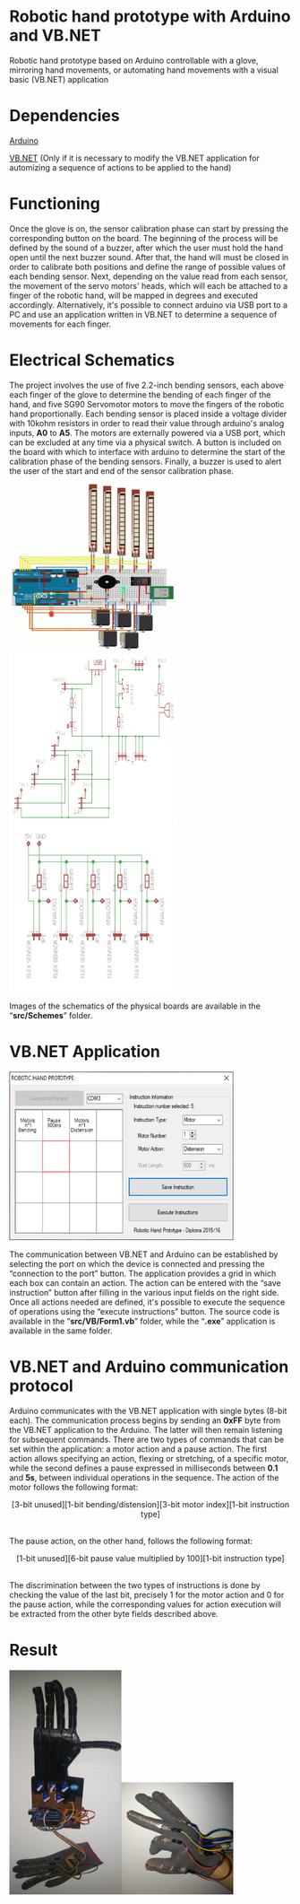 # Robotic hand prototype with Arduino and VB.NET
Robotic hand prototype based on Arduino controllable with a glove, mirroring hand movements, or automating hand movements with a visual basic (VB.NET) application

# Dependencies
[Arduino](https://www.arduino.cc/)

[VB.NET](https://learn.microsoft.com/it-it/dotnet/visual-basic/) (Only if it is necessary to modify the VB.NET application for automizing a sequence of actions to be applied to the hand)

# Functioning

Once the glove is on, the sensor calibration phase can start by pressing the corresponding button on the board.
The beginning of the process will be defined by the sound of a buzzer, after which the user must hold the hand open until the next buzzer sound.
After that, the hand will must be closed in order to calibrate both positions and define the range of possible values of each bending sensor.
Next, depending on the value read from each sensor, the movement of the servo motors' heads, which will each be attached to a finger of the robotic hand, will be mapped in degrees and executed accordingly.
Alternatively, it's possible to connect arduino via USB port to a PC and use an application written in VB.NET to determine a sequence of movements for each finger.

# Electrical Schematics

The project involves the use of five 2.2-inch bending sensors, each above each finger of the glove to determine the bending of each finger of the hand, and five SG90 Servomotor motors to move the fingers of the robotic hand proportionally.
Each bending sensor is placed inside a voltage divider with 10kohm resistors in order to read their value through arduino's analog inputs, **A0** to **A5**.
The motors are externally powered via a USB port, which can be excluded at any time via a physical switch.
A button is included on the board with which to interface with arduino to determine the start of the calibration phase of the bending sensors.
Finally, a buzzer is used to alert the user of the start and end of the sensor calibration phase.

<img src="https://github.com/AndreaFilippini/arduino-robotic-hand/blob/main/src/images/Schemes/electric_c.png" width="300" height="300"><img src="https://github.com/AndreaFilippini/arduino-robotic-hand/blob/main/src/images/Schemes/electric_1.png" width="300" height="300"><img src="https://github.com/AndreaFilippini/arduino-robotic-hand/blob/main/src/images/Schemes/electric_2.png" width="300" height="300">

Images of the schematics of the physical boards are available in the “**src/Schemes**” folder.

# VB.NET Application

<img src="https://github.com/AndreaFilippini/arduino-robotic-hand/blob/main/src/images/VB/hand_vb.png" width="400" height="300">

The communication between VB.NET and Arduino can be established by selecting the port on which the device is connected and pressing the “connection to the port” button.
The application provides a grid in which each box can contain an action.
The action can be entered with the “save instruction” button after filling in the various input fields on the right side.
Once all actions needed are defined, it's possible to execute the sequence of operations using the “execute instructions” button.
The source code is available in the “**src/VB/Form1.vb**” folder, while the “**.exe**” application is available in the same folder.

# VB.NET and Arduino communication protocol

Arduino communicates with the VB.NET application with single bytes (8-bit each).
The communication process begins by sending an **0xFF** byte from the VB.NET application to the Arduino.
The latter will then remain listening for subsequent commands.
There are two types of commands that can be set within the application: a motor action and a pause action.
The first action allows specifying an action, flexing or stretching, of a specific motor, while the second defines a pause expressed in milliseconds between **0.1** and **5s**, between individual operations in the sequence.
The action of the motor follows the following format:
<div align="center">
[3-bit unused][1-bit bending/distension][3-bit motor index][1-bit instruction type]
</div></br>

The pause action, on the other hand, follows the following format:
<div align="center">
[1-bit unused][6-bit pause value multiplied by 100][1-bit instruction type]
</div></br>

The discrimination between the two types of instructions is done by checking the value of the last bit, precisely 1 for the motor action and 0 for the pause action, while the corresponding values for action execution will be extracted from the other byte fields described above.

# Result
<img src="https://github.com/AndreaFilippini/arduino-robotic-hand/blob/main/src/images/Results/hand.jpg" width="200" height="400"><img src="https://github.com/AndreaFilippini/arduino-robotic-hand/blob/main/src/images/Results/glove.jpg" width="200" height="200">
